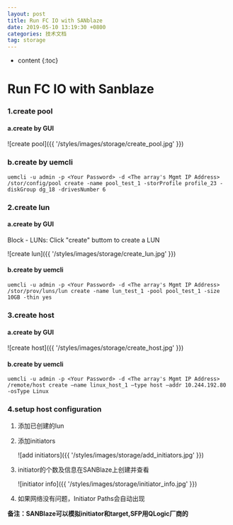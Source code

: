 ```yaml
---
layout: post
title: Run FC IO with SANblaze
date: 2019-05-10 13:19:30 +0800
categories: 技术文档
tag: storage
---
```


* content
{:toc}

# Run FC IO with Sanblaze

### 1.create pool ###

#### a.create by GUI ####

![create pool]({{ '/styles/images/storage/create_pool.jpg' }})

### b.create by uemcli ####

~~~shell
uemcli -u admin -p <Your Password> -d <The array's Mgmt IP Address> /stor/config/pool create -name pool_test_1 -storProfile profile_23 -diskGroup dg_18 -drivesNumber 6
~~~

### 2.create lun

#### a.create by GUI ####

Block - LUNs: Click "create" buttom to create a LUN

![create lun]({{ '/styles/images/storage/create_lun.jpg' }})

#### b.create by uemcli ####

~~~shell
uemcli -u admin -p <Your Password> -d <The array's Mgmt IP Address> /stor/prov/luns/lun create -name lun_test_1 -pool pool_test_1 -size 10GB -thin yes
~~~

### 3.create host

#### a.create by GUI ####

![create host]({{ '/styles/images/storage/create_host.jpg' }})

#### b.create by uemcli ####

~~~shell
uemcli -u admin -p <Your Password> -d <The array's Mgmt IP Address> /remote/host create –name linux_host_1 –type host –addr 10.244.192.80 -osType Linux
~~~



### 4.setup host configuration

1.  添加已创建的lun

2. 添加initiators

   ![add initiators]({{ '/styles/images/storage/add_initiators.jpg' }})

3. initiator的个数及信息在SANBlaze上创建并查看

   ![initiator info]({{ '/styles/images/storage/initiator_info.jpg' }})

4. 如果网络没有问题，Initiator Paths会自动出现

**备注：SANBlaze可以模拟initiator和target,SFP用QLogic厂商的**